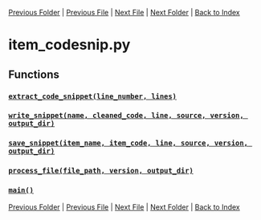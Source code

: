 [Previous Folder](../fluids/fluid_article.md) | [Previous File](item_body_part.md) | [Next File](item_container_contents.md) | [Next Folder](../lists/body_locations_list.md) | [Back to Index](../../index.md)

# item_codesnip.py

## Functions

### [`extract_code_snippet(line_number, lines)`](https://github.com/Vaileasys/pz-wiki_parser/blob/main/scripts/items/item_codesnip.py#L6)
### [`write_snippet(name, cleaned_code, line, source, version, output_dir)`](https://github.com/Vaileasys/pz-wiki_parser/blob/main/scripts/items/item_codesnip.py#L19)
### [`save_snippet(item_name, item_code, line, source, version, output_dir)`](https://github.com/Vaileasys/pz-wiki_parser/blob/main/scripts/items/item_codesnip.py#L36)
### [`process_file(file_path, version, output_dir)`](https://github.com/Vaileasys/pz-wiki_parser/blob/main/scripts/items/item_codesnip.py#L46)
### [`main()`](https://github.com/Vaileasys/pz-wiki_parser/blob/main/scripts/items/item_codesnip.py#L59)


[Previous Folder](../fluids/fluid_article.md) | [Previous File](item_body_part.md) | [Next File](item_container_contents.md) | [Next Folder](../lists/body_locations_list.md) | [Back to Index](../../index.md)
